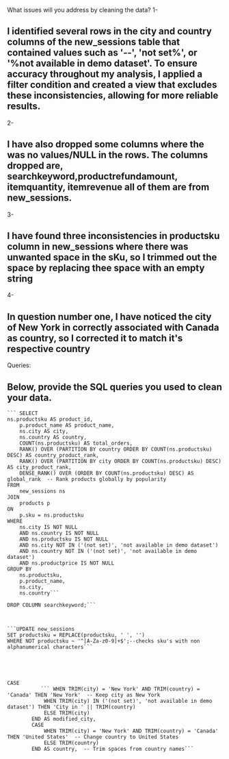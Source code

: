 What issues will you address by cleaning the data?
1-
## I identified several rows in the city and country columns of the new_sessions table that contained values such as '--', 'not set%', or '%not available in demo dataset'. To ensure accuracy throughout my analysis, I applied a filter condition and created a view that excludes these inconsistencies, allowing for more reliable results.

2-
## I have also dropped some columns where the was no values/NULL in the rows. The columns dropped are, searchkeyword,productrefundamount,  itemquantity, itemrevenue all of them are from new_sessions.

3-
## I have found three inconsistencies in productsku column in new_sessions where there was unwanted space in the sKu, so I trimmed out the space by replacing thee space with an empty string

4-
## In question number one, I have noticed the city of New York in correctly associated with Canada as country, so I corrected it to match it's respective country



Queries:
## Below, provide the SQL queries you used to clean your data.



 
    ``` SELECT
	ns.productsku AS product_id,
        p.product_name AS product_name,
        ns.city AS city,
        ns.country AS country,
        COUNT(ns.productsku) AS total_orders,
		RANK() OVER (PARTITION BY country ORDER BY COUNT(ns.productsku) DESC) AS country_product_rank,
		RANK() OVER (PARTITION BY city ORDER BY COUNT(ns.productsku) DESC) AS city_product_rank,
    	DENSE_RANK() OVER (ORDER BY COUNT(ns.productsku) DESC) AS global_rank  -- Rank products globally by popularity
    FROM 
        new_sessions ns
    JOIN 
        products p 
    ON 
        p.sku = ns.productsku
    WHERE
        ns.city IS NOT NULL
        AND ns.country IS NOT NULL
        AND ns.productsku IS NOT NULL
        AND ns.city NOT IN ('(not set)', 'not available in demo dataset')
        AND ns.country NOT IN ('(not set)', 'not available in demo dataset')
        AND ns.productprice IS NOT NULL
    GROUP BY
        ns.productsku,
        p.product_name,
        ns.city,
        ns.country```



```ALTER TABLE new_sessions
DROP COLUMN searchkeyword;```



```UPDATE new_sessions
SET productsku = REPLACE(productsku, ' ', '')
WHERE NOT productsku ~ '^[A-Za-z0-9]+$';--checks sku's with non alphanumerical characters```





CASE
           ``` WHEN TRIM(city) = 'New York' AND TRIM(country) = 'Canada' THEN 'New York'  -- Keep city as New York
            WHEN TRIM(city) IN ('(not set)', 'not available in demo dataset') THEN 'City in ' || TRIM(country)
            ELSE TRIM(city)
        END AS modified_city,
        CASE
            WHEN TRIM(city) = 'New York' AND TRIM(country) = 'Canada' THEN 'United States'  -- Change country to United States
            ELSE TRIM(country)
        END AS country,  -- Trim spaces from country names```








